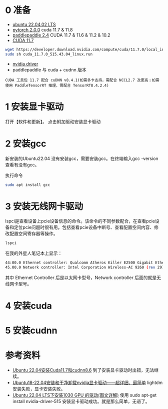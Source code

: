 
# 0 准备
* [ubuntu 22.04.02 LTS](https://releases.ubuntu.com/22.04/ubuntu-22.04.2-desktop-amd64.iso)
* [pytorch 2.0.0](https://pytorch.org/) cuda 11.7 & 11.8
* [paddlepaddle 2.4](https://www.paddlepaddle.org.cn/) CUDA 11.7 & 11.6 & 11.2 & 10.2
* [CUDA 11.7]()
```bash
wget https://developer.download.nvidia.com/compute/cuda/11.7.0/local_installers/cuda_11.7.0_515.43.04_linux.run
sudo sh cuda_11.7.0_515.43.04_linux.run
```
* [nvidia driver]()
* paddlepaddle 与 cuda + cudnn 版本
```
CUDA 工具包 11.7 配合 cuDNN v8.4.1(如需多卡支持，需配合 NCCL2.7 及更高；如需使用 PaddleTensorRT 推理，需配合 TensorRT8.4.2.4)
```

# 1 安装显卡驱动
打开【软件和更新】。
点击附加驱动安装显卡驱动

# 2 安装gcc
新安装的Ubuntu22.04 没有安装gcc，需要安装gcc。在终端输入gcc -version 查看有没有gcc。

执行命令
```bash
sudo apt install gcc
```

# 3 安装无线网卡驱动
lspci是查看设备上pcie设备信息的命令。该命令的不同参数配合，在查看pcie设备和定位pcie问题时很有用。包括查看pcie设备中断号、查看配置空间内容、修改配置空间寄存器等操作。
```bash
lspci
```
在我的外星人笔记本上显示：
```bash
44:00.0 Ethernet controller: Qualcomm Atheros Killer E2500 Gigabit Ethernet Controller (rev 10)
45.00.0 Network controller: Intel Corporation Wireless-AC 9260 (rev 29)
```
其中 Ethernet Controller 后是以太网卡型号，Network controller 后面的就是无线网卡型号。





# 4 安装cuda


# 5 安装cudnn



# 参考资料
* [Ubuntu 22.04安装Cuda11.7和cudnn8.6](https://zhuanlan.zhihu.com/p/581720480) 到了安装显卡驱动时出错，无法继续。
* [Ubuntu18-22.04安装和干净卸载nvidia显卡驱动——超详细、最简单](https://blog.csdn.net/Perfect886/article/details/119109380) lightdm 安装失败，显卡安装失败。
* [Ubuntu 22.04 LTS下安装1030 GPU 的驱动(图文详解)](https://blog.csdn.net/weixin_38493195/article/details/124380112) 使用 sudo apt-get install nvidia-driver-515 安装显卡驱动成功。就是那么简单，无语了。
